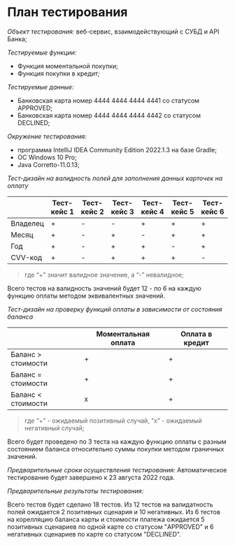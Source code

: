 # План тестирования

_Объект тестирования:_ веб-сервис, взаимодействующий с СУБД и API Банка;

_Тестируемые функции:_
- Функция моментальной покупки;
- Функция покупки в кредит;

_Тестируемые данные:_
- Банковская карта номер 4444 4444 4444 4441 со статусом APPROVED;
- Банковская карта номер 4444 4444 4444 4442 со статусом DECLINED;

_Окружение тестирования:_
- программа IntelliJ IDEA Community Edition 2022.1.3 на базе Gradle;
- ОС Windows 10 Pro;
- Java Corretto-11.0.13;

_Тест-дизайн на валидность полей для заполнения данных карточек на оплату_

|  | Тест-кейс 1 | Тест-кейс 2 | Тест-кейс 3 | Тест-кейс 4 | Тест-кейс 5 | Тест-кейс 6 |
|------|------|------|------|------|------|------|
|Владелец|+|-|-|+|+|+|
|Месяц|+|-|+|-|+|+|
|Год|+|-|+|+|-|+|
|CVV-код|+|-|+|+|+|-|
> где “+” значит валидное значение, а “-” невалидное;

Всего тестов на валидность значений будет 12 - по 6 на каждую функцию оплаты
методом эквивалентных значений.

_Тест-дизайн на проверку функций оплаты в зависимости от состояния баланса_

|  | Моментальная оплата | Оплата в кредит |
|------|------|------|
|Баланс > стоимости|+|+|
|Баланс = стоимости|+|+|
|Баланс < стоимости|х|+|

> где “+” - ожидаемый позитивный случай, “х” - ожидаемый негативный случай;

Всего будет проведено по 3 теста на каждую функцию оплаты с разным состоянием
баланса относительно суммы покупки методом граничных значений.

_Предварительные сроки осуществления тестирования:_
Автоматическое тестирование будет завершено к 23 августа 2022 года.

_Предварительные результаты тестирования:_

Всего тестов будет сделано 18 тестов.
Из 12 тестов на валидатность полей ожидается 2 позитивных сценария и 10 негативных.
Из 6 тестов на корелляцию баланса карты и стоимости платежа ожидается 5 позитивных сценариев
по одной карте со статусом "APPROVED" и 6 негативных сценариев по карте со статусом "DECLINED".